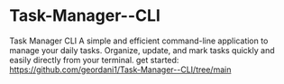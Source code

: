 # Task-Manager--CLI

Task Manager CLI
A simple and efficient command-line application to manage your daily tasks. Organize, update, and mark tasks quickly and easily directly from your terminal.
get started: https://github.com/geordani1/Task-Manager--CLI/tree/main
